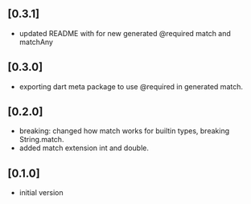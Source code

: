 ## [0.3.1]
- updated README with for new generated @required match and matchAny

## [0.3.0]
- exporting dart meta package to use @required in generated match.

## [0.2.0]

- breaking: changed how match works for builtin types, breaking String.match.
- added match extension int and double.

## [0.1.0]

- initial version
